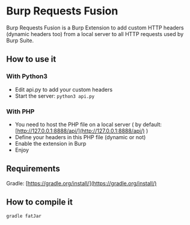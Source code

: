 # Burp Requests Fusion

Burp Requests Fusion is a Burp Extension to add custom HTTP headers (dynamic headers too) from a local server to all HTTP requests used by Burp Suite.

## How to use it

### With Python3

* Edit api.py to add your custom headers
* Start the server: `python3 api.py`

### With PHP
* You need to host the PHP file on a local server ( by default: [http://127.0.0.1:8888/api/](http://127.0.0.1:8888/api/) )
* Define your headers in this PHP file (dynamic or not)
* Enable the extension in Burp
* Enjoy

## Requirements

Gradle: [https://gradle.org/install/](https://gradle.org/install/)

## How to compile it

`gradle fatJar`
